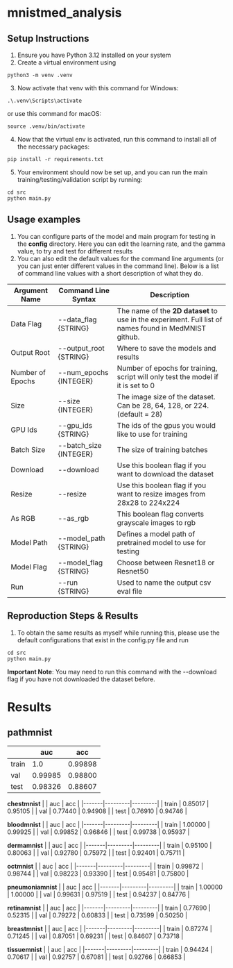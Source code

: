 # mnistmed_analysis

## Setup Instructions

1. Ensure you have Python 3.12 installed on your system
2. Create a virtual environment using
```
python3 -m venv .venv
```
3. Now activate that venv with this command for Windows:
```
.\.venv\Scripts\activate
```
or use this command for macOS:
```
source .venv/bin/activate
```
4. Now that the virtual env is activated, run this command to install all of the necessary packages:
```
pip install -r requirements.txt
```
5. Your environment should now be set up, and you can run the main training/testing/validation script by running:
```
cd src
python main.py
```


## Usage examples

1. You can configure parts of the model and main program for testing in the **config** directory. Here you can edit the learning rate, and the gamma value, to try and test for different results
2. You can also edit the default values for the command line arguments (or you can just enter different values in the command line). Below is a list of command line values with a short description of what they do.

| Argument Name    | Command Line Syntax     | Description                                                                                    |
|------------------|-------------------------|------------------------------------------------------------------------------------------------|
| Data Flag        | --data_flag {STRING}    | The name of the **2D dataset** to use in the experiment. Full list of names found in MedMNIST github. |
| Output Root      | --output_root {STRING}  | Where to save the models and results                                                           |
| Number of Epochs | --num_epochs {INTEGER}      | Number of epochs for training, script will only test the model if it is set to 0               |
| Size             | --size {INTEGER}            | The image size of the dataset. Can be 28, 64, 128, or 224. (default = 28)                      |
| GPU Ids          | --gpu_ids {STRING}         | The ids of the gpus you would like to use for training                                         |
| Batch Size       | --batch_size {INTEGER}      | The size of training batches                                                                   |
| Download         | --download              | Use this boolean flag if you want to download the dataset                                      |
| Resize           | --resize                | Use this boolean flag if you want to resize images from 28x28 to 224x224                       |
| As RGB           | --as_rgb                | This boolean flag converts grayscale images to rgb                                             |
| Model Path       | --model_path {STRING}      | Defines a model path of pretrained model to use for testing                                    |
| Model Flag       | --model_flag {STRING}      | Choose between Resnet18 or Resnet50                                                            |
| Run              | --run {STRING}             | Used to name the output csv eval file                                                          |


## Reproduction Steps & Results

1. To obtain the same results as myself while running this, please use the default configurations that exist in the config.py file and run
```
cd src
python main.py
```
**Important Note**: You may need to run this command with the --download flag if you have not downloaded the dataset before.

# Results

**pathmnist**
-------------
|       | auc     | acc     |
|-------|---------|---------|
| train | 1.0     | 0.99898 |
| val   | 0.99985 | 0.98800 |
| test  | 0.98326 | 0.88607 |

**chestmnist**
|       | auc     | acc     |
|-------|---------|---------|
| train | 0.85017 | 0.95105 |
| val   | 0.77440 | 0.94908 |
| test  | 0.76910 | 0.94746 |

**bloodmnist**
|       | auc     | acc     |
|-------|---------|---------|
| train | 1.00000 | 0.99925 |
| val   | 0.99852 | 0.96846 |
| test  | 0.99738 | 0.95937 |

**dermamnist**
|       | auc     | acc     |
|-------|---------|---------|
| train | 0.95100 | 0.80063 |
| val   | 0.92780 | 0.75972 |
| test  | 0.92401 | 0.75711 |

**octmnist**
|       | auc     | acc     |
|-------|---------|---------|
| train | 0.99872 | 0.98744 |
| val   | 0.98223 | 0.93390 |
| test  | 0.95481 | 0.75800 |

**pneumoniamnist**
|       | auc     | acc     |
|-------|---------|---------|
| train | 1.00000 | 1.00000 |
| val   | 0.99631 | 0.97519 |
| test  | 0.94237 | 0.84776 |

**retinamnist**
|       | auc     | acc     |
|-------|---------|---------|
| train | 0.77690 | 0.52315 |
| val   | 0.79272 | 0.60833 |
| test  | 0.73599 | 0.50250 |

**breastmnist**
|       | auc     | acc     |
|-------|---------|---------|
| train | 0.87274 | 0.71245 |
| val   | 0.87051 | 0.69231 |
| test  | 0.84607 | 0.73718 |

**tissuemnist**
|       | auc     | acc     |
|-------|---------|---------|
| train | 0.94424 | 0.70617 |
| val   | 0.92757 | 0.67081 |
| test  | 0.92766 | 0.66853 |
